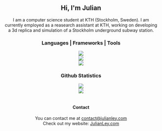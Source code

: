 <h2 align="center">
  Hi, I'm Julian
</h2>

<div align="center">
  I am a computer science student at KTH (Stockholm, Sweden). 
  I am currently employed as a reasearch assistant at KTH, working on developing a 3d replica and simulation of a Stockholm underground subway station.
</div>

<h3 align="center">
  Languages | Frameworks | Tools
</h3>

<div align="center">
  <img src="https://skillicons.dev/icons?i=c,cs,go,java,lua,py,html,css,js" /><br>
  <img src="https://skillicons.dev/icons?i=arduino,matlab,unity,blender,latex" /><br>
  <img src="https://skillicons.dev/icons?i=git,github,vim,neovim,vscode,maven" /><br>
</div>

<h3 align="center">
  Github Statistics
</h3>
<div align="center">
  <img src="https://github-readme-stats.vercel.app/api/top-langs/?username=julianley&hide_border=true"><br>
  <img src="https://github-readme-streak-stats.herokuapp.com/?user=julianley&hide_border=true"/>
<br>
</div><br>
<div align="center">
<h4>Contact</h4>
<p>You can contact me at <a href="mailto:contact@julianley.com">contact@julianley.com</a><br>
  Check out my website: <a href="https://julianley.com/" target="_blank">JulianLey.com</a>
</p>
</div>
  
<!--
**JulianLey/JulianLey** is a ✨ _special_ ✨ repository because its `README.md` (this file) appears on your GitHub profile.

Here are some ideas to get you started:

- 🔭 I’m currently working on ...
- 🌱 I’m currently learning ...
- 👯 I’m looking to collaborate on ...
- 🤔 I’m looking for help with ...
- 💬 Ask me about ...
- 📫 How to reach me: ...
- 😄 Pronouns: ...
- ⚡ Fun fact: ...
-->
